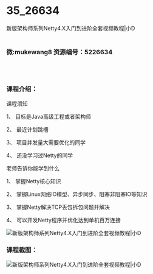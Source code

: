 # 35_26634
新版架构师系列Netty4.X入门到进阶全套视频教程|小D
<br/></br>
<h3>微:mukewang8 资源编号：5226634</h3>
<br/></br>
<h3>课程介绍：</h3>
<p>课程须知</p>
<p>1、 目标是Java高级工程或者架构师</p>
<p>2、 最近计划跳槽</p>
<p>3、 项目并发量大需要优化的同学</p>
<p>4、 还没学习过Netty的同学</p>
<p>老师告诉你能学到什么</p>
<p>1、 掌握Netty核心知识</p>
<p>2、 掌握Linux网络IO模型、异步同步、阻塞非阻塞IO等知识</p>
<p>3、 掌握Netty解决TCP丢包拆包问题并解决</p>
<p>4、 可以开发Netty程序并优化达到单机百万连接</p>
<p><img src="https://www.ko996.com/wp-content/uploads/img/2022/09/1-114-300x174.png" alt="新版架构师系列Netty4.X入门到进阶全套视频教程|小D"></p>
<div class="info-desc">
<h3>课程截图：</h3>
<p><img src="https://www.ko996.com/wp-content/uploads/img/2022/09/2-124.png" alt="新版架构师系列Netty4.X入门到进阶全套视频教程|小D"></p>


			
</div>
